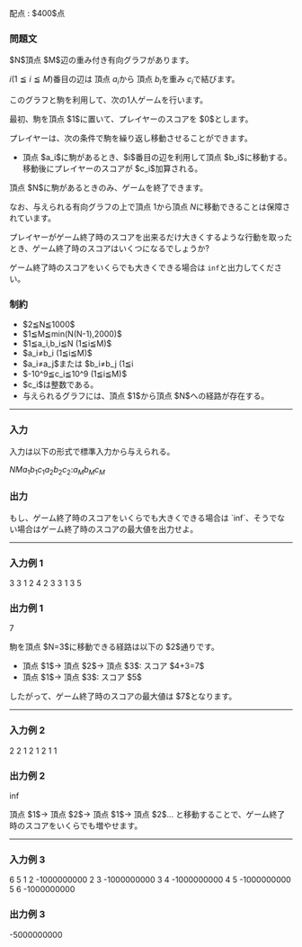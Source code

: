 
<div>

<span>

<span>

<p>
配点 : $400$点
</p>

<div>

<section>

### **問題文**

<p>
$N$頂点 $M$辺の重み付き有向グラフがあります。 

$i(1≦i≦M)$番目の辺は 頂点 $a_i$から 頂点 $b_i$を重み $c_i$で結びます。 

このグラフと駒を利用して、次の1人ゲームを行います。   
</p>

<p>
最初、駒を頂点 $1$に置いて、プレイヤーのスコアを $0$とします。 

プレイヤーは、次の条件で駒を繰り返し移動させることができます。   
</p>

<ul>

<li>
頂点 $a_i$に駒があるとき、$i$番目の辺を利用して頂点 $b_i$に移動する。移動後にプレイヤーのスコアが $c_i$加算される。   
</li>

</ul>

<p>
頂点 $N$に駒があるときのみ、ゲームを終了できます。  

なお、与えられる有向グラフの上で頂点 $1$から頂点 $N$に移動できることは保障されています。    
</p>

<p>
プレイヤーがゲーム終了時のスコアを出来るだけ大きくするような行動を取ったとき、ゲーム終了時のスコアはいくつになるでしょうか? 

ゲーム終了時のスコアをいくらでも大きくできる場合は `inf`と出力してください。
</p>

</section>

</div>

<div>

<section>

### **制約**

<ul>

<li>
$2≦N≦1000$
</li>

<li>
$1≦M≦min(N(N-1),2000)$
</li>

<li>
$1≦a_i,b_i≦N (1≦i≦M)$
</li>

<li>
$a_i≠b_i (1≦i≦M)$
</li>

<li>
$a_i≠a_j$または $b_i≠b_j (1≦i<j≦M)$
</li>

<li>
$-10^9≦c_i≦10^9 (1≦i≦M)$
</li>

<li>
$c_i$は整数である。
</li>

<li>
与えられるグラフには、頂点 $1$から頂点 $N$への経路が存在する。
</li>

</ul>

</section>

</div>

---

<div>

<div>

<section>

### **入力**

<p>
入力は以下の形式で標準入力から与えられる。  
</p>

<div>

$N$$M$$a_1$$b_1$$c_1$$a_2$$b_2$$c_2$$:$$a_M$$b_M$$c_M$
</div>

</section>

</div>

<div>

<section>

### **出力**

<p>
もし、ゲーム終了時のスコアをいくらでも大きくできる場合は `inf`、そうでない場合はゲーム終了時のスコアの最大値を出力せよ。   
</p>

</section>

</div>

</div>

---

<div>

<section>

### **入力例 1**

<div>

3 3
1 2 4
2 3 3
1 3 5

</div>

</section>

</div>

<div>

<section>

### **出力例 1**

<div>

7

</div>

<p>
駒を頂点 $N=3$に移動できる経路は以下の $2$通りです。   
</p>

<ul>

<li>
頂点 $1$→ 頂点 $2$→ 頂点 $3$: スコア  $4+3=7$
</li>

<li>
頂点 $1$→ 頂点 $3$: スコア  $5$
</li>

</ul>

<p>
したがって、ゲーム終了時のスコアの最大値は $7$となります。   
</p>

</section>

</div>

---

<div>

<section>

### **入力例 2**

<div>

2 2
1 2 1
2 1 1

</div>

</section>

</div>

<div>

<section>

### **出力例 2**

<div>

inf

</div>

<p>
頂点 $1$→ 頂点 $2$→ 頂点 $1$→ 頂点 $2$… と移動することで、ゲーム終了時のスコアをいくらでも増やせます。   
</p>

</section>

</div>

---

<div>

<section>

### **入力例 3**

<div>

6 5
1 2 -1000000000
2 3 -1000000000
3 4 -1000000000
4 5 -1000000000
5 6 -1000000000

</div>

</section>

</div>

<div>

<section>

### **出力例 3**

<div>

-5000000000

</div>

</section>

</div>

</span>

</span>

</div>
